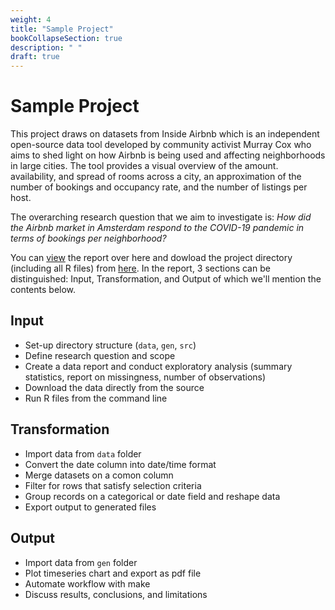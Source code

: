 ```yaml
---
weight: 4
title: "Sample Project"
bookCollapseSection: true
description: " "
draft: true
---
```


<!-- @Roy: work on this in a "hidden" state; it should be the instructions that we make available eventually to students-->

# Sample Project

This project draws on datasets from Inside Airbnb which is an independent open-source data tool developed by community activist Murray Cox who aims to shed light on how Airbnb is being used and affecting neighborhoods in large cities. The tool provides a visual overview of the amount. availability, and spread of rooms across a city, an approximation of the number of bookings and occupancy rate, and the number of listings per host.

The overarching research question that we aim to investigate is:
*How did the Airbnb market in Amsterdam respond to the COVID-19 pandemic in terms of bookings per neighborhood?*

<!-- workflow tutorial image and output files have not been added to the master branch because of file size -->

You can [view](XXX) the report over here and dowload the project directory (including all R files) from [here](XXX). In the report, 3 sections can be distinguished: Input, Transformation, and Output of which we'll mention the contents below.


## Input
- Set-up directory structure (`data`, `gen`, `src`)
- Define research question and scope
- Create a data report and conduct exploratory analysis (summary statistics, report on missingness, number of observations)
- Download the data directly from the source
- Run R files from the command line


## Transformation
- Import data from `data` folder
- Convert the date column into date/time format
- Merge datasets on a comon column
- Filter for rows that satisfy selection criteria
- Group records on a categorical or date field and reshape data
- Export output to generated files


## Output
- Import data from `gen` folder
- Plot timeseries chart and export as pdf file
- Automate workflow with make
- Discuss results, conclusions, and limitations
